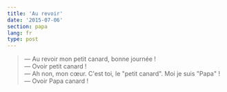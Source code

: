 ```yaml
---
title: 'Au revoir'
date: '2015-07-06'
section: papa
lang: fr
type: post
---
```


> — Au revoir mon petit canard, bonne journée !  
> — Ovoir petit canard !  
> — Ah non, mon cœur. C'est toi, le "petit canard". Moi je suis "Papa" !  
> — Ovoir Papa canard !

